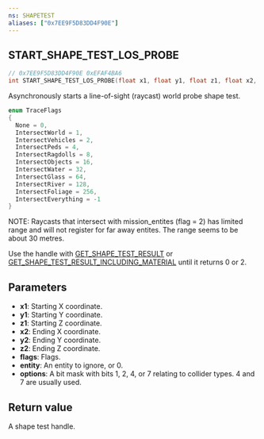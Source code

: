 ```yaml
---
ns: SHAPETEST
aliases: ["0x7EE9F5D83DD4F90E"]
---
```

## START_SHAPE_TEST_LOS_PROBE

```c
// 0x7EE9F5D83DD4F90E 0xEFAF4BA6
int START_SHAPE_TEST_LOS_PROBE(float x1, float y1, float z1, float x2, float y2, float z2, int flags, Entity entity, int p8);
```

Asynchronously starts a line-of-sight (raycast) world probe shape test.

```cpp
enum TraceFlags
{
  None = 0,
  IntersectWorld = 1,
  IntersectVehicles = 2,
  IntersectPeds = 4,
  IntersectRagdolls = 8,
  IntersectObjects = 16,
  IntersectWater = 32,
  IntersectGlass = 64,
  IntersectRiver = 128,
  IntersectFoliage = 256,
  IntersectEverything = -1
}
```
NOTE: Raycasts that intersect with mission_entites (flag = 2) has limited range and will not register for far away entites. The range seems to be about 30 metres.  


Use the handle with [GET_SHAPE_TEST_RESULT](#_0x3D87450E15D98694) or [GET_SHAPE_TEST_RESULT_INCLUDING_MATERIAL](#_0x65287525D951F6BE) until it returns 0 or 2.

## Parameters
* **x1**: Starting X coordinate.
* **y1**: Starting Y coordinate.
* **z1**: Starting Z coordinate.
* **x2**: Ending X coordinate.
* **y2**: Ending Y coordinate.
* **z2**: Ending Z coordinate.
* **flags**: Flags.
* **entity**: An entity to ignore, or 0.
* **options**: A bit mask with bits 1, 2, 4, or 7 relating to collider types. 4 and 7 are usually used.

## Return value
A shape test handle.
